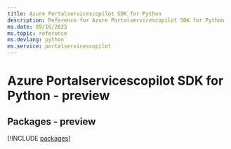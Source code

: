 ```yaml
---
title: Azure Portalservicescopilot SDK for Python
description: Reference for Azure Portalservicescopilot SDK for Python
ms.date: 09/16/2025
ms.topic: reference
ms.devlang: python
ms.service: portalservicescopilot
---
```

# Azure Portalservicescopilot SDK for Python - preview
## Packages - preview
[!INCLUDE [packages](portalservicescopilot-index.md)]
